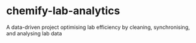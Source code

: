 # chemify-lab-analytics
A data-driven project optimising lab efficiency by cleaning, synchronising, and analysing lab data
